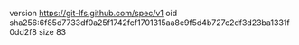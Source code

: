 version https://git-lfs.github.com/spec/v1
oid sha256:6f85d7733df0a25f1742fcf1701315aa8e9f5d4b727c2df3d23ba1331f0dd2f8
size 83
